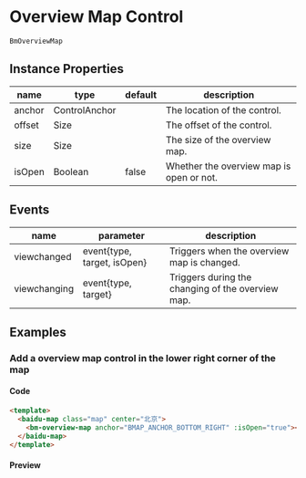 # Overview Map Control

`BmOverviewMap`

## Instance Properties

|name|type|default|description|
|------|-----|-----|----|
|anchor|ControlAnchor||The location of the control.|
|offset|Size||The offset of the control.|
|size|Size||The size of the overview map.|
|isOpen|Boolean|false|Whether the overview map is open or not.|

## Events
|name|parameter|description|
|------|-----|----|
|viewchanged|event{type, target, isOpen}|Triggers when the overview map is changed.|
|viewchanging|event{type, target}|Triggers during the changing of the overview map.|

## Examples

### Add a overview map control in the lower right corner of the map

#### Code

```html
<template>
  <baidu-map class="map" center="北京">
    <bm-overview-map anchor="BMAP_ANCHOR_BOTTOM_RIGHT" :isOpen="true"></bm-overview-map>
  </baidu-map>
</template>
```

#### Preview

<doc-preview>
  <baidu-map class="map" center="北京">
    <bm-overview-map anchor="BMAP_ANCHOR_BOTTOM_RIGHT" :isOpen="true"></bm-overview-map>
  </baidu-map>
</doc-preview>
